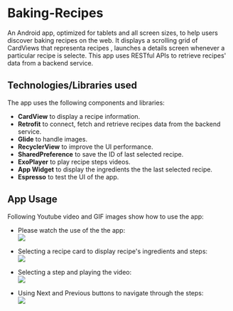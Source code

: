 # Baking-Recipes

An Android app, optimized for tablets and all screen sizes, to help users discover baking recipes on the web. It displays a scrolling grid of CardViews that representa recipes , launches a details screen whenever a particular recipe is selecte. This app uses RESTful APIs to retrieve recipes' data from a backend service.

## Technologies/Libraries used 
The app uses the following components and libraries:

  * <strong>CardView</strong> to display a recipe information.
  * <strong>Retrofit</strong> to connect, fetch and retrieve recipes data from the backend service.
  * <strong>Glide</strong> to handle images.
  * <strong>RecyclerView</strong> to improve the UI performance.
  * <strong>SharedPreference</strong> to save the ID of last selected recipe.
  * <strong>ExoPlayer</strong> to play recipe steps videos.
  * <strong>App Widget</strong> to display the ingredients the the last selected recipe.
  * <strong>Espresso</strong> to test the UI of the app.
## App Usage
Following Youtube video and GIF images show how to use the app:
  * Please watch the use of the the app: </br>
[![](http://img.youtube.com/vi/FPJMa3W0lkQ/0.jpg)](http://www.youtube.com/watch?v=FPJMa3W0lkQ)

  * Selecting a recipe card to display recipe's ingredients and steps: </br>
![](https://image.ibb.co/gxsyN5/20170728_234852.gif)

  * Selecting a step and playing the video: </br>
![](https://image.ibb.co/jffUUk/20170728_234925.gif)

  * Using Next and Previous buttons to navigate through the steps: </br>
![](https://image.ibb.co/ivvJN5/20170728_235005.gif)

